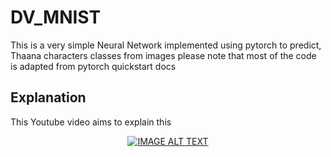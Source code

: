 # DV_MNIST 

This is a very simple Neural Network implemented using pytorch to predict, Thaana characters classes from images 
please note that most of the code is adapted from pytorch quickstart docs

## Explanation
This Youtube video aims to explain this 

<div align="center">
  <a href="https://www.youtube.com/watch?v=iUIxNHuHNvA"><img src="https://img.youtube.com/vi/iUIxNHuHNvA/0.jpg" alt="IMAGE ALT TEXT"></a>
</div>
